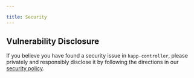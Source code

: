 ```yaml
---

title: Security
---
```


## Vulnerability Disclosure

If you believe you have found a security issue in `kapp-controller`, please privately and responsibly disclose it by following the directions in our [security policy](/shared/docs/latest/security-policy).
